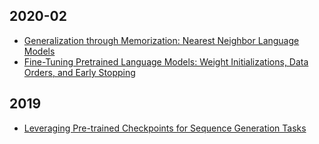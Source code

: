 ## 2020-02

* [Generalization through Memorization: Nearest Neighbor Language Models](./papers/knn-lm.md)
* [Fine-Tuning Pretrained Language Models: Weight Initializations, Data Orders, and Early Stopping](./papers/finetuning-pretrained-lm.md)



## 2019

* [Leveraging Pre-trained Checkpoints for Sequence Generation Tasks](./papers/pretrained-checkpoints-for-sequence-generation.md)
